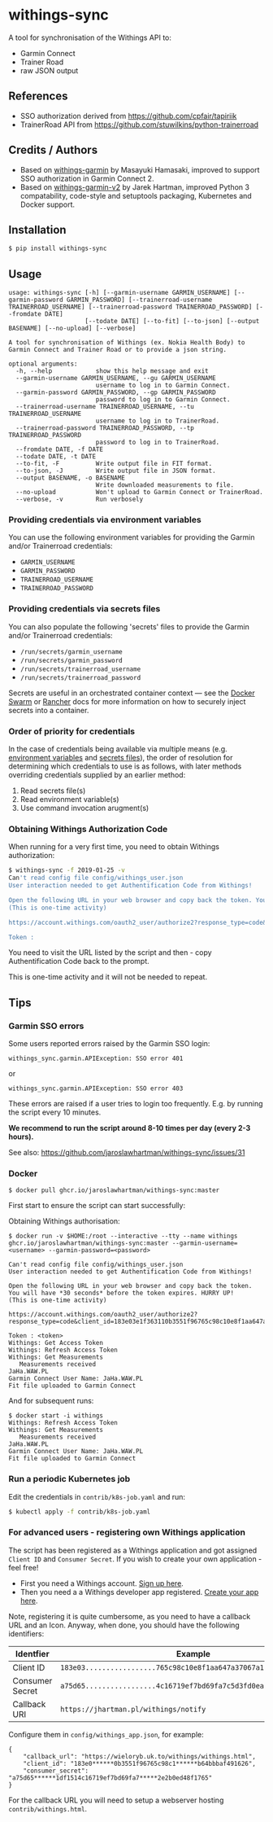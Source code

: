# withings-sync

A tool for synchronisation of the Withings API to:

- Garmin Connect
- Trainer Road
- raw JSON output

## References


* SSO authorization derived from https://github.com/cpfair/tapiriik
* TrainerRoad API from https://github.com/stuwilkins/python-trainerroad 

## Credits / Authors

* Based on [withings-garmin](https://github.com/ikasamah/withings-garmin) by Masayuki Hamasaki, improved to support SSO authorization in Garmin Connect 2.
* Based on [withings-garmin-v2](https://github.com/jaroslawhartman/withings-garmin-v2) by Jarek Hartman, improved Python 3 compatability, code-style and setuptools packaging, Kubernetes and Docker support.

## Installation

```bash
$ pip install withings-sync
```

## Usage

```
usage: withings-sync [-h] [--garmin-username GARMIN_USERNAME] [--garmin-password GARMIN_PASSWORD] [--trainerroad-username TRAINERROAD_USERNAME] [--trainerroad-password TRAINERROAD_PASSWORD] [--fromdate DATE]
                     [--todate DATE] [--to-fit] [--to-json] [--output BASENAME] [--no-upload] [--verbose]

A tool for synchronisation of Withings (ex. Nokia Health Body) to Garmin Connect and Trainer Road or to provide a json string.

optional arguments:
  -h, --help            show this help message and exit
  --garmin-username GARMIN_USERNAME, --gu GARMIN_USERNAME
                        username to log in to Garmin Connect.
  --garmin-password GARMIN_PASSWORD, --gp GARMIN_PASSWORD
                        password to log in to Garmin Connect.
  --trainerroad-username TRAINERROAD_USERNAME, --tu TRAINERROAD_USERNAME
                        username to log in to TrainerRoad.
  --trainerroad-password TRAINERROAD_PASSWORD, --tp TRAINERROAD_PASSWORD
                        password to log in to TrainerRoad.
  --fromdate DATE, -f DATE
  --todate DATE, -t DATE
  --to-fit, -F          Write output file in FIT format.
  --to-json, -J         Write output file in JSON format.
  --output BASENAME, -o BASENAME
                        Write downloaded measurements to file.
  --no-upload           Won't upload to Garmin Connect or TrainerRoad.
  --verbose, -v         Run verbosely
```

### Providing credentials via environment variables

You can use the following environment variables for providing the Garmin and/or Trainerroad credentials:

- `GARMIN_USERNAME`
- `GARMIN_PASSWORD` 
- `TRAINERROAD_USERNAME`
- `TRAINERROAD_PASSWORD`

### Providing credentials via secrets files

You can also populate the following 'secrets' files to provide the Garmin and/or Trainerroad credentials:

- `/run/secrets/garmin_username`
- `/run/secrets/garmin_password`
- `/run/secrets/trainerroad_username`
- `/run/secrets/trainerroad_password`

Secrets are useful in an orchestrated container context — see the [Docker Swarm](https://docs.docker.com/engine/swarm/secrets/) or [Rancher](https://rancher.com/docs/rancher/v1.6/en/cattle/secrets/) docs for more information on how to securely inject secrets into a container.

### Order of priority for credentials

In the case of credentials being available via multiple means (e.g. [environment variables](#providing-credentials-via-environment-variables) and [secrets files](#providing-credentials-via-secrets-files)), the order of resolution for determining which credentials to use is as follows, with later methods overriding credentials supplied by an earlier method:

1. Read secrets file(s)
2. Read environment variable(s)
3. Use command invocation arugment(s)

### Obtaining Withings Authorization Code

When running for a very first time, you need to obtain Withings authorization:

```bash
$ withings-sync -f 2019-01-25 -v
Can't read config file config/withings_user.json
User interaction needed to get Authentification Code from Withings!

Open the following URL in your web browser and copy back the token. You will have *30 seconds* before the token expires. HURRY UP!
(This is one-time activity)

https://account.withings.com/oauth2_user/authorize2?response_type=code&client_id=183e03e1f363110b3551f96765c98c10e8f1aa647a37067a1cb64bbbaf491626&state=OK&scope=user.metrics&redirect_uri=https://wieloryb.uk.to/withings/withings.html&

Token :
```

You need to visit the URL listed by the script and then - copy Authentification Code back to the prompt.

This is one-time activity and it will not be needed to repeat.


## Tips

### Garmin SSO errors

Some users reported errors raised by the Garmin SSO login:

```
withings_sync.garmin.APIException: SSO error 401
```

or 

```
withings_sync.garmin.APIException: SSO error 403
```

These errors are raised if a user tries to login too frequently.
E.g. by running the script every 10 minutes.

**We recommend to run the script around 8-10 times per day (every 2-3 hours).**

See also: https://github.com/jaroslawhartman/withings-sync/issues/31

### Docker

```
$ docker pull ghcr.io/jaroslawhartman/withings-sync:master
```

First start to ensure the script can start successfully:


Obtaining Withings authorisation:

```
$ docker run -v $HOME:/root --interactive --tty --name withings ghcr.io/jaroslawhartman/withings-sync:master --garmin-username=<username> --garmin-password=<password>

Can't read config file config/withings_user.json
User interaction needed to get Authentification Code from Withings!

Open the following URL in your web browser and copy back the token. You will have *30 seconds* before the token expires. HURRY UP!
(This is one-time activity)

https://account.withings.com/oauth2_user/authorize2?response_type=code&client_id=183e03e1f363110b3551f96765c98c10e8f1aa647a37067a1cb64bbbaf491626&state=OK&scope=user.metrics&redirect_uri=https://wieloryb.uk.to/withings/withings.html&

Token : <token>
Withings: Get Access Token
Withings: Refresh Access Token
Withings: Get Measurements
   Measurements received
JaHa.WAW.PL
Garmin Connect User Name: JaHa.WAW.PL
Fit file uploaded to Garmin Connect
```

And for subsequent runs:

```
$ docker start -i withings
Withings: Refresh Access Token
Withings: Get Measurements
   Measurements received
JaHa.WAW.PL
Garmin Connect User Name: JaHa.WAW.PL
Fit file uploaded to Garmin Connect
```

### Run a periodic Kubernetes job

Edit the credentials in `contrib/k8s-job.yaml` and run:

```bash
$ kubectl apply -f contrib/k8s-job.yaml
```

### For advanced users - registering own Withings application

The script has been registered as a Withings application and got assigned `Client ID` and `Consumer Secret`. If you wish to create your own application - feel free! 


* First you need a Withings account. [Sign up here](https://account.withings.com/connectionuser/account_create).
* Then you need a a Withings developer app registered. [Create your app here](https://account.withings.com/partner/add_oauth2).

Note, registering it is quite cumbersome, as you need to have a callback URL and an Icon. Anyway, when done, you should have the following identifiers:

| Identfier       |  Example                                                           |
|-----------------|--------------------------------------------------------------------|
| Client ID       | `183e03.................765c98c10e8f1aa647a37067a1......baf491626` |
| Consumer Secret | `a75d65.................4c16719ef7bd69fa7c5d3fd0ea......ed48f1765` |
| Callback URI    | `https://jhartman.pl/withings/notify`                              |

Configure them in `config/withings_app.json`, for example:

```
{
    "callback_url": "https://wieloryb.uk.to/withings/withings.html",
    "client_id": "183e0******0b3551f96765c98c1******b64bbbaf491626",
    "consumer_secret": "a75d65******1df1514c16719ef7bd69fa7*****2e2b0ed48f1765"
}
```

For the callback URL you will need to setup a webserver hosting `contrib/withings.html`.
